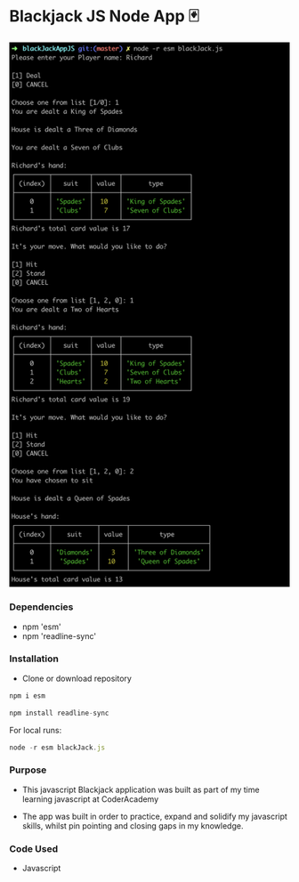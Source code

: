 # Blackjack JS Node App :black_joker:

![Blackjack Terminal Screenshot](https://github.com/chrisstaudinger/BlackJack-JS/blob/master/assets/images/blackjack-screenshot.png?raw=true "Blackjack Terminal Screenshot")

### Dependencies
* npm 'esm'
* npm 'readline-sync'

### Installation

* Clone or download repository

```js
npm i esm
```

```js
npm install readline-sync
```

For local runs:
```js
node -r esm blackJack.js
```

### Purpose

* This javascript Blackjack application was built as part of my time learning javascript at CoderAcademy

* The app was built in order to practice, expand and solidify my javascript skills, whilst pin pointing and closing gaps in my knowledge.

### Code Used

* Javascript

